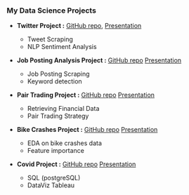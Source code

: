 ### My Data Science Projects

* **Twitter Project :** 
[GitHub repo](https://github.com/MiKhai37/tweet-analysis),
[Presentation](https://mikhai37.github.io/michael-tanguy-portfolio/)
  * Tweet Scraping
  * NLP Sentiment Analysis

* **Job Posting Analysis Project :**
[GitHub repo](https://github.com/MiKhai37/job-posting-analysis)
[Presentation](https://mikhai37.github.io/michael-tanguy-portfolio/)
  * Job Posting Scraping
  * Keyword detection

* **Pair Trading Project :**
[GitHub repo](https://github.com/MiKhai37/pair-trading)
[Presentation](https://mikhai37.github.io/michael-tanguy-portfolio/)
  * Retrieving Financial Data
  * Pair Trading Strategy

* **Bike Crashes Project :**
[GitHub repo](https://github.com/MiKhai37/bike-crash-project)
[Presentation](https://mikhai37.github.io/michael-tanguy-portfolio/)
  * EDA on bike crashes data
  * Feature importance

* **Covid Project :**
[GitHub repo](https://github.com/MiKhai37/covid-project)
[Presentation](https://mikhai37.github.io/michael-tanguy-portfolio/)
  * SQL (postgreSQL)
  * DataViz Tableau
